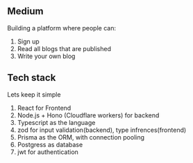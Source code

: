 ## Medium
Building a platform where people can:
1. Sign up
2. Read all blogs that are published
3. Write your own blog
## Tech stack
Lets keep it simple
1. React for Frontend
2. Node.js + Hono (Cloudflare workers) for backend
3. Typescript as the language
4. zod for input validation(backend), type infrences(frontend)
5. Prisma as the ORM, with connection pooling
6. Postgress as database
7. jwt for authentication
